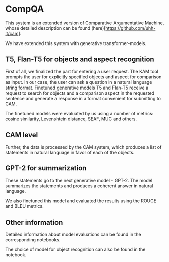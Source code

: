 # CompQA

This system is an extended version of Comparative Argumentative Machine, whose detailed description can be found (here)[https://github.com/uhh-lt/cam].

We have extended this system with generative transformer-models.

## T5, Flan-T5 for objects and aspect recognition
First of all, we finalized the part for entering a user request. The KAM tool prompts the user for explicitly specified objects and aspect for comparison as input. In our case, the user can ask a question in a natural language string format. Finetuned generative models T5 and Flan-T5 receive a request to search for objects and a comparison aspect in the requested sentence and generate a response in a format convenient for submitting to CAM.

The finetuned models were evaluated by us using a number of metrics: cosine similarity, Levenshtein distance, SEAF, MUC and others.

## CAM level
Further, the data is processed by the CAM system, which produces a list of statements in natural language in favor of each of the objects.

## GPT-2 for summarization
These statements go to the next generative model - GPT-2. The model summarizes the statements and produces a coherent answer in natural language.

We also finetuned this model and evaluated the results using the ROUGE and BLEU metrics.

## Other information
Detailed information about model evaluations can be found in the corresponding notebooks.

The choice of model for object recognition can also be found in the notebook.

